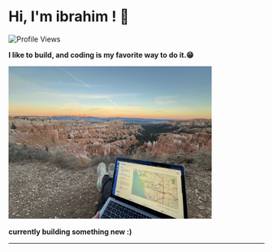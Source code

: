 # Hi, I'm ibrahim ! 🤠

![Profile Views](https://komarev.com/ghpvc/?username=IbrahimKhanGH)

**I like to build, and coding is my favorite way to do it.😁**

<img src="./assets/zoomlogi@bryce.jpg" width="400" alt="Me @ Bryce Canyon">


**currently building something new :)**

---
